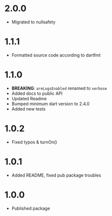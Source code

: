# 2.0.0

- Migrated to nullsafety

# 1.1.1

- Formatted source code according to dartfmt

# 1.1.0

- **BREAKING**: `areLogsEnabled` renamed to `verbose`
- Added docs to public API
- Updated Readme
- Bumped minimum dart version to 2.4.0
- Added new tests

# 1.0.2

- Fixed typos & turnOn()

# 1.0.1

- Added README, fixed pub package troubles

# 1.0.0

- Published package
